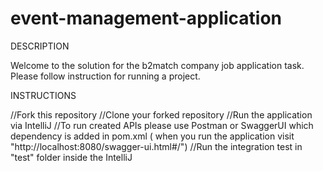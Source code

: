 # event-management-application

DESCRIPTION

Welcome to the solution for the b2match company job application task. Please follow instruction for running a project.


INSTRUCTIONS

//Fork this repository
//Clone your forked repository
//Run the application via IntelliJ
//To run created APIs please use Postman or SwaggerUI which dependency is added in pom.xml ( when you run the application
visit "http://localhost:8080/swagger-ui.html#/")
//Run the integration test in "test" folder inside the IntelliJ
